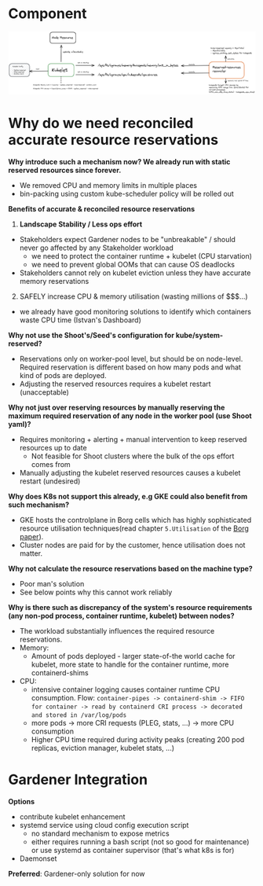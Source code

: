 # Component

![img_1.png](img_1.png)



# Why do we need reconciled accurate resource reservations

**Why introduce such a mechanism now? We already run with static reserved resources since forever.**
- We removed CPU and memory limits in multiple places 
- bin-packing using custom kube-scheduler policy will be rolled out

**Benefits of accurate & reconciled resource reservations**
1) **Landscape Stability / Less ops effort**
  - Stakeholders expect Gardener nodes to be "unbreakable" / should never go affected by any Stakeholder workload
     - we need to protect the container runtime + kubelet (CPU starvation)
     - we need to prevent global OOMs that can cause OS deadlocks
  - Stakeholders cannot rely on kubelet eviction unless they have accurate memory reservations
2) SAFELY increase CPU & memory utilisation (wasting millions of $$$...) 
  - we already have good monitoring solutions to identify which containers waste CPU time (Istvan's Dashboard)
  
**Why not use the Shoot's/Seed's configuration for kube/system-reserved?**
- Reservations only on worker-pool level, but should be on node-level. Required reservation is different based on how many pods and what kind of pods are deployed.
- Adjusting the reserved resources requires a kubelet restart (unacceptable)

**Why not just over reserving resources by manually reserving the maximum required reservation of any node in the worker pool (use Shoot yaml)?**
- Requires monitoring + alerting + manual intervention to keep reserved resources up to date
  - Not feasible for Shoot clusters where the bulk of the ops effort comes from 
- Manually adjusting the kubelet reserved resources causes a kubelet restart (undesired)

**Why does K8s not support this already, e.g GKE could also benefit from such mechanism?**
- GKE hosts the controlplane in Borg cells which has highly sophisticated resource utilisation techniques(read chapter `5.Utilisation` of the [Borg paper](https://storage.googleapis.com/pub-tools-public-publication-data/pdf/43438.pdf)). 
- Cluster nodes are paid for by the customer, hence utilisation does not matter. 

**Why not calculate the resource reservations based on the machine type?**
- Poor man's solution
- See below points why this cannot work reliably

**Why is there such as discrepancy of the system's resource requirements (any non-pod process, container runtime, kubelet) between nodes?**
- The workload substantially influences the required resource reservations.
- Memory: 
  - Amount of pods deployed - larger state-of-the world cache for kubelet, more state to handle for the container runtime, more containerd-shims
- CPU: 
  - intensive container logging causes container runtime CPU consumption. Flow: `container-pipes -> containerd-shim -> FIFO for container -> read by containerd CRI process -> decorated and stored in /var/log/pods`
  - more pods -> more CRI requests (PLEG, stats, ...) -> more CPU consumption
  - Higher CPU time required during activity peaks (creating 200 pod replicas, eviction manager, kubelet stats, ...)


# Gardener Integration

**Options**
- contribute kubelet enhancement
- systemd service using cloud config execution script
  - no standard mechanism to expose metrics
  - either requires running a bash script (not so good for maintenance) or use systemd as container supervisor (that's what k8s is for)
- Daemonset

**Preferred**: Gardener-only solution for now